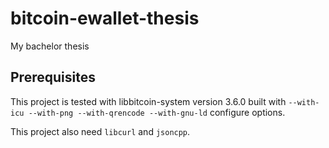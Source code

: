 # bitcoin-ewallet-thesis

My bachelor thesis

## Prerequisites

This project is tested with libbitcoin-system version 3.6.0 built with
`--with-icu --with-png --with-qrencode --with-gnu-ld` configure options.

This project also need `libcurl` and `jsoncpp`.
